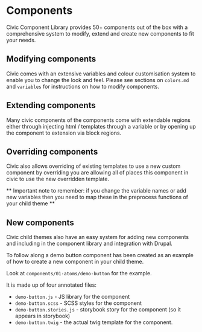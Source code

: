 # Components

Civic Component Library provides 50+ components out of the box with a comprehensive system to modify, extend and create
new components to fit your needs.

## Modifying components

Civic comes with an extensive variables and colour customisation system to enable you to change the look and feel.
Please see sections on `colors.md` and `variables` for instructions on how to modify components.

## Extending components

Many civic components of the components come with extendable regions either through injecting html / templates through a
variable or by opening up the component to extension via block regions.

## Overriding components

Civic also allows overriding of existing templates to use a new custom component by overriding you are allowing all of
places this component in civic to use the new overridden template.

** Important note to remember: if you change the variable names or add new variables then you need to map these in
the preprocess functions of your child theme **

## New components

Civic child themes also have an easy system for adding new components and including in the component library
and integration with Drupal.

To follow along a demo button component has been created as an example of how to create a new component in your child 
theme.

Look at `components/01-atoms/demo-button` for the example.

It is made up of four annotated files:
- `demo-button.js` - JS library for the component
- `demo-button.scss` - SCSS styles for the component
- `demo-button.stories.js` - storybook story for the component (so it appears in storybook)
- `demo-button.twig` - the actual twig template for the component.
